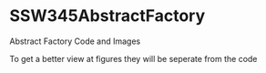 # SSW345AbstractFactory
Abstract Factory Code and Images

To get a better view at figures they will be seperate from the code
